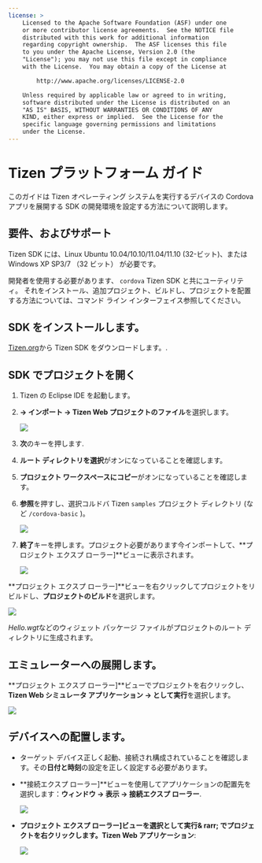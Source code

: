```yaml
---
license: >
    Licensed to the Apache Software Foundation (ASF) under one
    or more contributor license agreements.  See the NOTICE file
    distributed with this work for additional information
    regarding copyright ownership.  The ASF licenses this file
    to you under the Apache License, Version 2.0 (the
    "License"); you may not use this file except in compliance
    with the License.  You may obtain a copy of the License at

        http://www.apache.org/licenses/LICENSE-2.0

    Unless required by applicable law or agreed to in writing,
    software distributed under the License is distributed on an
    "AS IS" BASIS, WITHOUT WARRANTIES OR CONDITIONS OF ANY
    KIND, either express or implied.  See the License for the
    specific language governing permissions and limitations
    under the License.
---
```


# Tizen プラットフォーム ガイド

このガイドは Tizen オペレーティング システムを実行するデバイスの Cordova アプリを展開する SDK の開発環境を設定する方法について説明します。

## 要件、およびサポート

Tizen SDK には、Linux Ubuntu 10.04/10.10/11.04/11.10 (32-ビット)、または Windows XP SP3/7 （32 ビット） が必要です。

開発者を使用する必要があります、 `cordova` Tizen SDK と共にユーティリティ。 それをインストール、追加プロジェクト、ビルドし、プロジェクトを配置する方法については、コマンド ライン インターフェイス参照してください。

## SDK をインストールします。

[Tizen.org][1]から Tizen SDK をダウンロードします。.

 [1]: https://developer.tizen.org/sdk

<!--

- (optional) Install Tizen Cordova template projects: copy the
  `/templates` directory content into the Tizen Eclipse IDE web
  templates directory (e.g:
  `/home/my_username/tizen-sdk/IDE/Templates/web`).

- __Method #2: Use Tizen Eclipse IDE Cordova Tizen project templates__
    - Launch Tizen Eclipse IDE
    - Select  __File &rarr; New &rarr; Tizen Web Project__
    - Select __User Template__ and __User defined__ items
    - Select one of the Tizen Cordova template (e.g: __CordovaBasicTemplate__)
    - Fill the __Project name__ and its target __Location__

    ![](img/guide/platforms/tizen/project_template.png)

    - Click __Finish__

    ![](img/guide/platforms/tizen/project_explorer.png)

    - Your project should now appear in the __Project Explorer__ view

-->

## SDK でプロジェクトを開く

1.  Tizen の Eclipse IDE を起動します。

2.  **→ インポート → Tizen Web プロジェクトのファイル**を選択します。
    
    ![][2]

3.  **次**のキーを押します.

4.  **ルート ディレクトリを選択**がオンになっていることを確認します。

5.  **プロジェクト ワークスペースにコピー**がオンになっていることを確認します。

6.  **参照**を押すし、選択コルドバ Tizen `samples` プロジェクト ディレクトリ (など `/cordova-basic` )。
    
    ![][3]

7.  **終了**キーを押します。プロジェクト必要があります今インポートして、**プロジェクト エクスプ ローラー]**ビューに表示されます。
    
    ![][4]

 [2]: img/guide/platforms/tizen/import_project.png
 [3]: img/guide/platforms/tizen/import_widget.png
 [4]: img/guide/platforms/tizen/project_explorer.png

**プロジェクト エクスプ ローラー]**ビューを右クリックしてプロジェクトをリビルドし、**プロジェクトのビルド**を選択します。

![][5]

 [5]: img/guide/platforms/tizen/build_project.png

*Hello.wgt*などのウィジェット パッケージ ファイルがプロジェクトのルート ディレクトリに生成されます。

## エミュレーターへの展開します。

**プロジェクト エクスプ ローラー]**ビューでプロジェクトを右クリックし、 **Tizen Web シミュレータ アプリケーション → として実行**を選択します。

![][6]

 [6]: img/guide/platforms/tizen/runas_web_sim_app.png

## デバイスへの配置します。

*   ターゲット デバイス正しく起動、接続され構成されていることを確認します。その**日付と時刻**の設定を正しく設定する必要があります。

*   **接続エクスプ ローラー]**ビューを使用してアプリケーションの配置先を選択します：**ウィンドウ → 表示 → 接続エクスプ ローラー**.
    
    ![][7]

*   **プロジェクト エクスプ ローラー]**ビューを選択として実行**& rarr; でプロジェクトを右クリックします。Tizen Web アプリケーション**:
    
    ![][8]

 [7]: img/guide/platforms/tizen/connection_explorer.png
 [8]: img/guide/platforms/tizen/runas_web_app.png